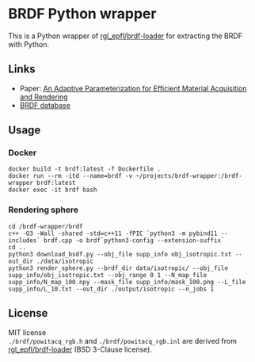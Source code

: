 # BRDF Python wrapper
This is a Python wrapper of [rgl_epfl/brdf-loader](https://github.com/rgl-epfl/brdf-loader) for extracting the BRDF with Python.  

## Links
* Paper: [An Adaptive Parameterization for Efficient Material Acquisition and Rendering](https://rgl.epfl.ch/publications/Dupuy2018Adaptive)  
* [BRDF database](http://rgl.epfl.ch/materials)

## Usage
### Docker
```
docker build -t brdf:latest -f Dockerfile .
docker run --rm -itd --name=brdf -v ~/projects/brdf-wrapper:/brdf-wrapper brdf:latest
docker exec -it brdf bash
```

### Rendering sphere
```
cd /brdf-wrapper/brdf
c++ -O3 -Wall -shared -std=c++11 -fPIC `python3 -m pybind11 --includes` brdf.cpp -o brdf`python3-config --extension-suffix`
cd ..
python3 download_bsdf.py --obj_file supp_info obj_isotropic.txt --out_dir ./data/isotropic
python3 render_sphere.py --brdf_dir data/isotropic/ --obj_file supp_info/obj_isotropic.txt --obj_range 0 1 --N_map_file supp_info/N_map_100.npy --mask_file supp_info/mask_100.png --L_file supp_info/L_10.txt --out_dir ./output/isotropic --n_jobs 1
```

## License
MIT license  
`./brdf/powitacq_rgb.h` and `./brdf/powitacq_rgb.inl` are derived from [rgl_epfl/brdf-loader](https://github.com/rgl-epfl/brdf-loader) (BSD 3-Clause license).
